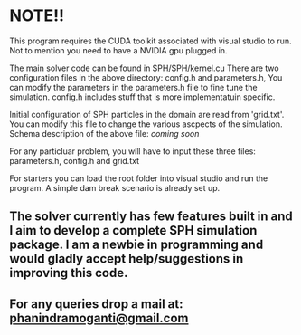 # NOTE!!
This program requires the CUDA toolkit associated with visual studio to run. Not to mention you need to have a NVIDIA gpu plugged in.

The main solver code can be found in SPH/SPH/kernel.cu
There are two configuration files in the above directory: config.h and parameters.h, You can modify the parameters in the parameters.h file to fine tune the simulation. config.h includes stuff that is more implementatuin specific.

Initial configuration of SPH particles in the domain are read from 'grid.txt'. You can modify this file to change the various ascpects of the simulation.
Schema description of the above file: *coming soon*

For any particluar problem, you will have to input these three files: parameters.h, config.h and grid.txt

For starters you can load the root folder into visual studio and run the program. A simple dam break scenario is already set up.

## The solver currently has few features built in and I aim to develop a complete SPH simulation package. I am a newbie in programming and would gladly accept help/suggestions in improving this code. 
## For any queries drop a mail at: phanindramoganti@gmail.com
